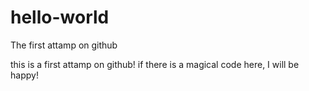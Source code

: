 # hello-world
The first attamp on github

this is a first attamp on github!
if there is a magical code here, I will be happy!
